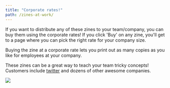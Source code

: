 ```yaml
---
title: "Corporate rates!"
path: /zines-at-work/
---
```


If you want to distribute any of these zines to your team/company, you can buy them using the
corporate rates! If you click 'Buy' on any zine, you'll get to a page where you can pick the right
rate for your company size.

Buying the zine at a corporate rate lets you print out as many copies as you like for employees at
your company.

These zines can be a great way to teach your team tricky concepts! Customers include [twitter](https://twitter.com/jayholler/status/1045393039169019904) and dozens of other awesome companies.

<div class="flex flex-row justify-center">
<img src="/images/rates.png">
</a>
</div>
